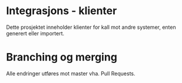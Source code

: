 # Integrasjons - klienter
Dette prosjektet inneholder klienter for kall mot andre systemer, enten generert eller importert.


# Branching og merging
Alle endringer utføres mot master vha. Pull Requests.

